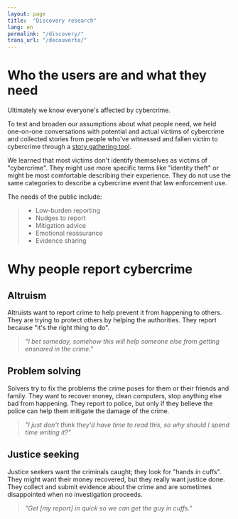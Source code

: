 ```yaml
---
layout: page
title:  "Discovery research"
lang: en
permalink: "/discovery/"
trans_url: "/decouverte/"
---
```


# Who the users are and what they need

Ultimately we know everyone's affected by cybercrime. 

To test and broaden our assumptions about what people need, we held one-on-one conversations with potential and actual victims of cybercrime and collected stories from people who've witnessed and fallen victim to cybercrime through a [story gathering tool](https://tell-us.cds-snc.ca). 

We learned that most victims don't identify themselves as victims of "cybercrime". They might use more specific terms like "identity theft" or might be most comfortable describing their experience. They do not use the same categories to describe a cybercrime event that law enforcement use. 

The needs of the public include: 
> * Low-burden reporting
> * Nudges to report
> * Mitigation advice
> * Emotional reassurance
> * Evidence sharing

# Why people report cybercrime

## Altruism

Altruists want to report crime to help prevent it from happening to others. They are trying to protect others by helping the authorities. They report because "it's the right thing to do". 

> *"I bet someday, somehow this will help someone else from getting ensnared in the crime."*

## Problem solving

Solvers try to fix the problems the crime poses for them or their friends and family. They want to recover money, clean computers, stop anything else bad from happening. They report to police, but only if they believe the police can help them mitigate the damage of the crime.

> *"I just don't think they'd have time to read this, so why should I spend time writing it?"*


## Justice seeking

Justice seekers want the criminals caught; they look for "hands in cuffs". They might want their money recovered, but they really want justice done. They collect and submit evidence about the crime and are sometimes disappointed when no investigation proceeds.

> *"Get [my report] in quick so we can get the guy in cuffs."*
